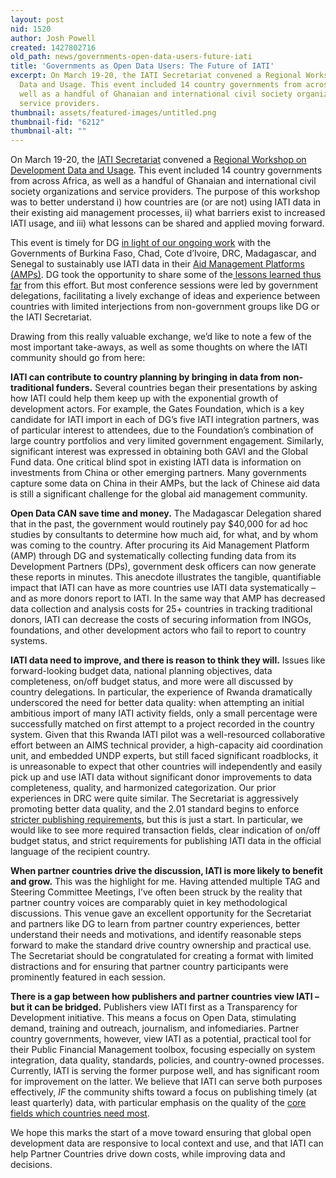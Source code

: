 ```yaml
---
layout: post
nid: 1520
author: Josh Powell
created: 1427802716
old_path: news/governments-open-data-users-future-iati
title: 'Governments as Open Data Users: The Future of IATI'
excerpt: On March 19-20, the IATI Secretariat convened a Regional Workshop on Development
  Data and Usage. This event included 14 country governments from across Africa, as
  well as a handful of Ghanaian and international civil society organizations and
  service providers.
thumbnail: assets/featured-images/untitled.png
thumbnail-fid: "6212"
thumbnail-alt: ""
---
```


On March 19-20, the [IATI Secretariat](http://www.aidtransparency.net/governance/secretariat) convened a [Regional Workshop on Development Data and Usage](http://www.aidtransparency.net/about/partner-country-perspectives/iatiundp-regional-workshop-on-data-usage-accra-ghana). This event included 14 country governments from across Africa, as well as a handful of Ghanaian and international civil society organizations and service providers. The purpose of this workshop was to better understand i) how countries are (or are not) using IATI data in their existing aid management processes, ii) what barriers exist to increased IATI usage, and iii) what lessons can be shared and applied moving forward.

This event is timely for DG [in light of our ongoing work](/news/ensuring-data-works-where-it-counts-iati-and-country-systems) with the Governments of Burkina Faso, Chad, Cote d’Ivoire, DRC, Madagascar, and Senegal to sustainably use IATI data in their [Aid Management Platforms (AMPs)](/programs/aid-management-program). DG took the opportunity to share some of the[ lessons learned thus far](/news/iati-and-country-systems-data-evaluation-results) from this effort. But most conference sessions were led by government delegations, facilitating a lively exchange of ideas and experience between countries with limited interjections from non-government groups like DG or the IATI Secretariat.

Drawing from this really valuable exchange, we’d like to note a few of the most important take-aways, as well as some thoughts on where the IATI community should go from here: 

**IATI can contribute to country planning by bringing in data from non-traditional funders.** Several countries began their presentations by asking how IATI could help them keep up with the exponential growth of development actors. For example, the Gates Foundation, which is a key candidate for IATI import in each of DG’s five IATI integration partners, was of particular interest to attendees, due to the Foundation’s combination of large country portfolios and very limited government engagement. Similarly, significant interest was expressed in obtaining both GAVI and the Global Fund data. One critical blind spot in existing IATI data is information on investments from China or other emerging partners. Many governments capture some data on China in their AMPs, but the lack of Chinese aid data is still a significant challenge for the global aid management community.

**Open Data CAN save time and money.** The Madagascar Delegation shared that in the past, the government would routinely pay $40,000 for ad hoc studies by consultants to determine how much aid, for what, and by whom was coming to the country. After procuring its Aid Management Platform (AMP) through DG and systematically collecting funding data from its Development Partners (DPs), government desk officers can now generate these reports in minutes. This anecdote illustrates the tangible, quantifiable impact that IATI can have as more countries use IATI data systematically – and as more donors report to IATI. In the same way that AMP has decreased data collection and analysis costs for 25+ countries in tracking traditional donors, IATI can decrease the costs of securing information from INGOs, foundations, and other development actors who fail to report to country systems.

**IATI data need to improve, and there is reason to think they will.** Issues like forward-looking budget data, national planning objectives, data completeness, on/off budget status, and more were all discussed by country delegations. In particular, the experience of Rwanda dramatically underscored the need for better data quality: when attempting an initial ambitious import of many IATI activity fields, only a small percentage were successfully matched on first attempt to a project recorded in the country system. Given that this Rwanda IATI pilot was a well-resourced collaborative effort between an AIMS technical provider, a high-capacity aid coordination unit, and embedded UNDP experts, but still faced significant roadblocks, it is unreasonable to expect that other countries will independently and easily pick up and use IATI data without significant donor improvements to data completeness, quality, and harmonized categorization. Our prior experiences in DRC were quite similar. The Secretariat is aggressively promoting better data quality, and the 2.01 standard begins to enforce [stricter publishing requirements](http://support.iatistandard.org/entries/52502089-Upgrading-to-2-01-What-s-involved-A-non-technical-summary-), but this is just a start. In particular, we would like to see more required transaction fields, clear indication of on/off budget status, and strict requirements for publishing IATI data in the official language of the recipient country.

**When partner countries drive the discussion, IATI is more likely to benefit and grow.** This was the highlight for me. Having attended multiple TAG and Steering Committee Meetings, I’ve often been struck by the reality that partner country voices are comparably quiet in key methodological discussions. This venue gave an excellent opportunity for the Secretariat and partners like DG to learn from partner country experiences, better understand their needs and motivations, and identify reasonable steps forward to make the standard drive country ownership and practical use. The Secretariat should be congratulated for creating a format with limited distractions and for ensuring that partner country participants were prominently featured in each session.

**There is a gap between how publishers and partner countries view IATI – but it can be bridged.** Publishers view IATI first as a Transparency for Development initiative. This means a focus on Open Data, stimulating demand, training and outreach, journalism, and infomediaries. Partner country governments, however, view IATI as a potential, practical tool for their Public Financial Management toolbox, focusing especially on system integration, data quality, standards, policies, and country-owned processes. Currently, IATI is serving the former purpose well, and has significant room for improvement on the latter. We believe that IATI can serve both purposes effectively, <em>IF</em> the community shifts toward a focus on publishing timely (at least quarterly) data, with particular emphasis on the quality of the [core fields which countries need most](/news/iati-and-country-systems-data-evaluation-methodology).

We hope this marks the start of a move toward ensuring that global open development data are responsive to local context and use, and that IATI can help Partner Countries drive down costs, while improving data and decisions.

